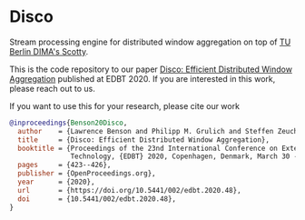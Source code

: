 # Disco
Stream processing engine for distributed window aggregation on top of [TU Berlin DIMA's Scotty](https://github.com/TU-Berlin-DIMA/scotty-window-processor).

This is the code repository to our paper [Disco: Efficient Distributed Window Aggregation](https://openproceedings.org/2020/conf/edbt/paper_300.pdf) published at EDBT 2020.
If you are interested in this work, please reach out to us.

If you want to use this for your research, please cite our work
```bibtex
@inproceedings{Benson20Disco,
  author    = {Lawrence Benson and Philipp M. Grulich and Steffen Zeuch and Volker Markl and Tilmann Rabl},
  title     = {Disco: Efficient Distributed Window Aggregation},
  booktitle = {Proceedings of the 23nd International Conference on Extending Database
               Technology, {EDBT} 2020, Copenhagen, Denmark, March 30 - April 02, 2020},
  pages     = {423--426},
  publisher = {OpenProceedings.org},
  year      = {2020},
  url       = {https://doi.org/10.5441/002/edbt.2020.48},
  doi       = {10.5441/002/edbt.2020.48},
}
```
